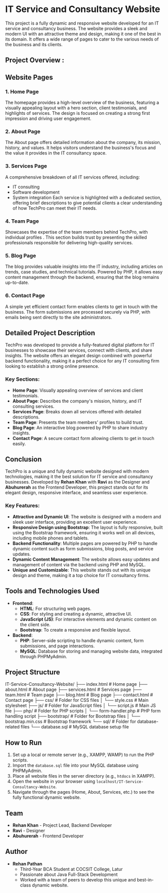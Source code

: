 # IT Service and Consultancy Website

This project is a fully dynamic and responsive website developed for an IT service and consultancy business. The website provides a sleek and modern UI with an attractive theme and design, making it one of the best in its domain. It offers a wide range of pages to cater to the various needs of the business and its clients.

## Project Overview :

 
## Website Pages

### 1. Home Page
The homepage provides a high-level overview of the business, featuring a visually appealing layout with a hero section, client testimonials, and highlights of services. The design is focused on creating a strong first impression and driving user engagement.

### 2. About Page
The About page offers detailed information about the company, its mission, history, and values. It helps visitors understand the business's focus and the value it provides in the IT consultancy space.

### 3. Services Page
A comprehensive breakdown of all IT services offered, including:
- IT consulting
- Software development
- System integration
Each service is highlighted with a dedicated section, offering brief descriptions to give potential clients a clear understanding of how TechPro can meet their IT needs.

### 4. Team Page
Showcases the expertise of the team members behind TechPro, with individual profiles .
 This section builds trust by presenting the skilled professionals responsible for delivering high-quality services.

### 5. Blog Page
The blog provides valuable insights into the IT industry, including articles on trends, case studies, and technical tutorials. Powered by PHP, it allows easy content management through the backend, ensuring that the blog remains up-to-date.

### 6. Contact Page
A simple yet efficient contact form enables clients to get in touch with the business. The form submissions are processed securely via PHP, with emails being sent directly to the site administrators.

## Detailed Project Description
TechPro was developed to provide a fully-featured digital platform for IT businesses to showcase their services, connect with clients, and share insights. The website offers an elegant design combined with powerful backend functionality, making it a perfect choice for any IT consulting firm looking to establish a strong online presence.

### Key Sections:
- **Home Page**: Visually appealing overview of services and client testimonials.
- **About Page**: Describes the company's mission, history, and IT consulting services.
- **Services Page**: Breaks down all services offered with detailed descriptions.
- **Team Page**: Presents the team members' profiles to build trust.
- **Blog Page**: An interactive blog powered by PHP to share industry insights.
- **Contact Page**: A secure contact form allowing clients to get in touch easily.

## Conclusion
TechPro is a unique and fully dynamic website designed with modern technologies, making it the best solution for IT service and consultancy businesses. Developed by **Rehan Khan** with **Ravi** as the Designer and **Abuhurerah** as the Frontend Developer, this project stands out for its elegant design, responsive interface, and seamless user experience.

 
### Key Features:
- **Attractive and Dynamic UI**: The website is designed with a modern and sleek user interface, providing an excellent user experience.
- **Responsive Design using Bootstrap**: The layout is fully responsive, built using the Bootstrap framework, ensuring it works well on all devices, including mobile phones and tablets.
- **Backend Functionality**: Multiple pages are powered by PHP to handle dynamic content such as form submissions, blog posts, and service updates.
- **Dynamic Content Management**: The website allows easy updates and management of content via the backend using PHP and MySQL.
- **Unique and Customizable**: This website stands out with its unique design and theme, making it a top choice for IT consultancy firms.

## Tools and Technologies Used

- **Frontend**:
  - **HTML**: For structuring web pages.
  - **CSS**: For styling and creating a dynamic, attractive UI.
  - **JavaScript (JS)**: For interactive elements and dynamic content on the client side.
  - **Bootstrap**: To create a responsive and flexible layout.
- **Backend**:
  - **PHP**: Server-side scripting to handle dynamic content, form submissions, and page interactions.
  - **MySQL**: Database for storing and managing website data, integrated through PHPMyAdmin.

## Project Structure

IT-Service-Consultancy-Website/ ├── index.html # Home page ├── about.html # About page ├── services.html # Services page ├── team.html # Team page ├── blog.html # Blog page ├── contact.html # Contact page ├── css/ # Folder for CSS files │ └── style.css # Main stylesheet ├── js/ # Folder for JavaScript files │ └── script.js # Main JS file ├── php/ # Folder for PHP scripts │ └── form-handler.php # PHP form handling script ├── bootstrap/ # Folder for Bootstrap files │ └── bootstrap.min.css # Bootstrap framework └── sql/ # Folder for database-related files └── database.sql # MySQL database setup file


## How to Run

1. Set up a local or remote server (e.g., XAMPP, WAMP) to run the PHP scripts.
2. Import the `database.sql` file into your MySQL database using PHPMyAdmin.
3. Place all website files in the server directory (e.g., `htdocs` in XAMPP).
4. Open the website in your browser using `localhost/IT-Service-Consultancy-Website`.
5. Navigate through the pages (Home, About, Services, etc.) to see the fully functional dynamic website.

## Team 
- **Rehan Khan** - Project Lead, Backend Developer
- **Ravi** - Designer
- **Abuhurerah** - Frontend Developer

## Author
- **Rehan Pathan**  
  - Third-Year BCA Student at COCSIT College, Latur  
  - Passionate about Java Full-Stack Development  
  - Worked with a team of peers to develop this unique and best-in-class dynamic website.

